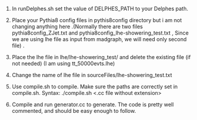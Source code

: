 1. In runDelphes.sh set the value of DELPHES_PATH to your Delphes path.

2. Place your Pythia8 config files in pythis8config directory but i am not changing anything here .(Normally there are two files    pythia8config_ZJet.txt and pythia8config_lhe-showering_test.txt , Since we are using lhe file as input from madgraph, we will need only second file) .

3. Place the lhe file in lhe/lhe-showering_test/ and delete the existing file (if not needed) (I am using tt_50000evts.lhe) 

4. Change the name of lhe file in sourceFiles/lhe-showering_test.txt

4. Use compile.sh to compile. Make sure the paths are correctly set in compile.sh. Syntax: ./compile.sh \<.cc file without extension>

3. Compile and run generator.cc to generate. The code is pretty well commented, and should be easy enough to follow.
